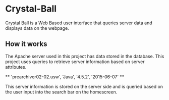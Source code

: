 # Crystal-Ball #

Crystal Ball is a Web Based user interface that queries server data and displays data on the webpage. 

## How it works ##

The Apache server used in this project has data stored in the database. This project uses queries to retrieve server information based on server attributes. 

** 'prearchiver02-02.usw', 'Java', '4.5.2', '2015-06-07' **

This server information is stored on the server side and is queried based on the user input into the search bar on the homescreen.
